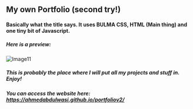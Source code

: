 ## My own Portfolio (second try!)
#### Basically what the title says. It uses BULMA CSS, HTML (Main thing) and one tiny bit of Javascript.

##### Here is a preview:

![Image11](https://user-images.githubusercontent.com/98428365/235368202-a5d71e95-dff2-449a-9836-ff0dc95af528.png)

##### This is probably the place where I will put all my projects and stuff in. Enjoy!
##### You can access the website here: https://ahmedabdulwasi.github.io/portfoliov2/




